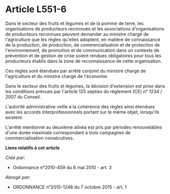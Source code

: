 # Article L551-6

Dans le secteur des fruits et légumes et de la pomme de terre, les organisations de producteurs reconnues et les associations
d'organisations de producteurs reconnues peuvent demander au ministre chargé de l'agriculture que les règles qu'elles
adoptent, en matière de connaissance de la production, de production, de commercialisation et de protection de
l'environnement, de promotion et de communication dans un contexte de prévention et de gestion de crise soient rendues
obligatoires pour tous les producteurs établis dans la zone de reconnaissance de cette organisation. 

Ces règles sont étendues par arrêté conjoint du ministre chargé de l'agriculture et du ministre chargé de l'économie. 

Dans le secteur des fruits et légumes, la décision d'extension est prise dans les conditions prévues par l'article 125
septies du règlement (CE) n° 1234 / 2007 du Conseil. 

L'autorité administrative veille à la cohérence des règles ainsi étendues avec les accords interprofessionnels portant sur le
même objet, lorsqu'ils existent. 

L'arrêté mentionné au deuxième alinéa est pris par périodes renouvelables d'une durée maximale correspondant à trois
campagnes de commercialisation consécutives.

**Liens relatifs à cet article**

_Créé par_:

  - Ordonnance n°2010-459 du 6 mai 2010 - art. 3

_Abrogé par_:

  - ORDONNANCE n°2015-1248 du 7 octobre 2015 - art. 1
